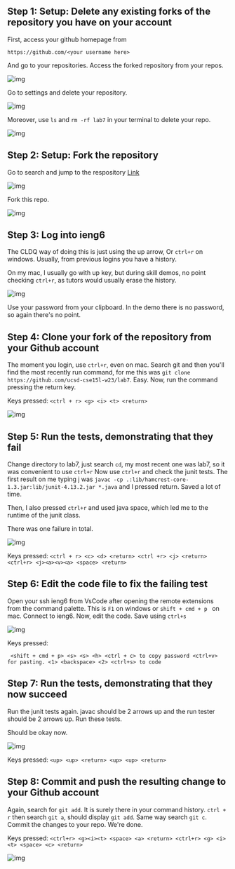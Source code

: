 
## Step 1: Setup: Delete any existing forks of the repository you have on your account

First, access your github homepage from 

```https://github.com/<your username here>```

And go to your repositories. Access the forked repository from your repos.

![img](https://i.imgur.com/auwvsnH.png)

Go to settings and delete your repository. 

![img](https://i.imgur.com/nNrQc3c.png)

Moreover, use ```ls``` and ```rm -rf lab7``` in your terminal to delete your repo. 

![img](https://i.imgur.com/mBO2bb5.png)


## Step 2: Setup: Fork the repository

Go to search and jump to the respository [Link](https://github.com/ucsd-cse15l-w23/lab7) 

![img](https://i.imgur.com/LmYwvg4.png)

Fork this repo. 

![img](https://i.imgur.com/ibEZTH3.png)


## Step 3: Log into ieng6

The CLDQ way of doing this is just using the up arrow, Or ```ctrl+r``` on windows. 
Usually, from previous logins you have a history. 

On my mac, I usually go with up key, but during skill demos, no point checking ```ctrl+r```, as tutors would usually erase the history.

![img](https://i.imgur.com/NWiPkSv.png)

Use your password from your clipboard. In the demo there is no password, so again there's no point. 

## Step 4: Clone your fork of the repository from your Github account

The moment you login, use ```ctrl+r```, even on mac. Search git and then you'll find the most recently run command, for me this 
was ```git clone https://github.com/ucsd-cse15l-w23/lab7```. Easy. Now, run the command pressing the return key. 

Keys pressed: ```<ctrl + r> <g> <i> <t> <return>```

![img](https://i.imgur.com/d6NYyrL.png)


## Step 5: Run the tests, demonstrating that they fail

Change directory to lab7, just search ```cd```, my most recent one was lab7, so it was convenient to use ```ctrl+r```
Now use ```ctrl+r``` and check the junit tests. The first result on me typing j was ```javac -cp .:lib/hamcrest-core-1.3.jar:lib/junit-4.13.2.jar *.java``` and I pressed return. Saved a lot
of time. 

Then, I also pressed ```ctrl+r``` and used java space, which led me to the runtime of the junit class. 

There was one failure in total.

![img](https://i.imgur.com/iD4CSqF.png)

Keys pressed: ```<ctrl + r> <c> <d> <return> <ctrl +r> <j> <return> <ctrl+r> <j><a><v><a> <space> <return>```


## Step 6: Edit the code file to fix the failing test

Open your ssh ieng6 from VsCode after opening the remote extensions from the command palette. This is ```F1``` on windows 
or ```shift + cmd + p ``` on mac. Connect to ieng6. Now, edit the code. Save using ```ctrl+s ```

![img](https://i.imgur.com/kpRBn9l.png)

Keys pressed:

``` <shift + cmd + p> <s> <s> <h> <ctrl + c> to copy password <ctrl+v> for pasting. <1> <backspace> <2> <ctrl+s> to code```

## Step 7: Run the tests, demonstrating that they now succeed

Run the junit tests again. javac should be 2 arrows up and the run tester should be 2 arrows up. Run these tests. 

Should be okay now. 

![img](https://i.imgur.com/KLkQcpN.png)

Keys pressed: ```<up> <up> <return> <up> <up> <return>```

## Step 8: Commit and push the resulting change to your Github account

Again, search for ```git add```. It is surely there in your command history. ```ctrl + r``` then search ```git a```, should display ```git add```.
Same way search ```git c```. Commit the changes to your repo. We're done. 

Keys pressed: ``` <ctrl+r> <g><i><t> <space> <a> <return> <ctrl+r> <g> <i> <t> <space> <c> <return> ```


![img](https://i.imgur.com/N8W3OX2.png)
